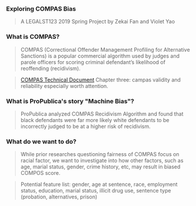 ### Exploring COMPAS Bias
> A LEGALST123 2019 Spring Project by Zekai Fan and Violet Yao

### What is COMPAS?
> COMPAS (Correctional Offender Management Profiling for Alternative Sanctions) is a popular commercial algorithm used by judges and parole officers for scoring criminal defendant’s likelihood of reoffending (recidivism).

> [COMPAS Technical Document](http://www.northpointeinc.com/files/technical_documents/FieldGuide2_081412.pdf) Chapter three: campas validity and reliability especially worth attention. 

### What is ProPublica's story "Machine Bias"?
> ProPublica analyzed COMPAS Recidivism Algorithm and found that black defendants were far more likely white defendants to be incorrectly judged to be at a higher risk of recidivism. 

### What do we want to do?
> While prior researches questioning fairness of COMPAS focus on racial factor, we want to investigate into how other factors, such as age, marial status, gender, crime history, etc, may result in biased COMPOS score.

> Potential feature list: gender, age at sentence, race, employment status, education, marial status, illicit drug use, sentence type (probation, alternatives, prison) 
